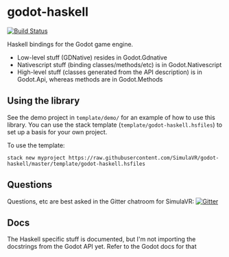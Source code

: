 # godot-haskell

[![Build Status](https://travis-ci.org/SimulaVR/godot-haskell.svg?branch=master)](https://travis-ci.org/SimulaVR/godot-haskell)

Haskell bindings for the Godot game engine.
* Low-level stuff (GDNative) resides in Godot.Gdnative
* Nativescript stuff (binding classes/methods/etc) is in Godot.Nativescript
* High-level stuff (classes generated from the API description) is in Godot.Api, whereas methods are in Godot.Methods

## Using the library

See the demo project in `template/demo/` for an example of how to use this
library. You can use the stack template (`template/godot-haskell.hsfiles`) to
set up a basis for your own project.

To use the template:
```
stack new myproject https://raw.githubusercontent.com/SimulaVR/godot-haskell/master/template/godot-haskell.hsfiles
```

## Questions

Questions, etc are best asked in the Gitter chatroom for SimulaVR: [![Gitter](https://badges.gitter.im/SimulaVR/Simula.svg)](https://gitter.im/SimulaVR/Simula?utm_source=badge&utm_medium=badge&utm_campaign=pr-badge)

## Docs

The Haskell specific stuff is documented, but I'm not importing the docstrings from the Godot API yet. Refer to the Godot docs for that
